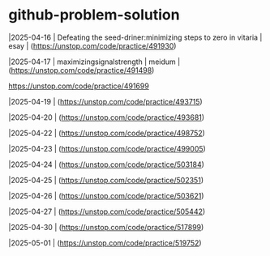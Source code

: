 # github-problem-solution

|2025-04-16 | Defeating the seed-driner:minimizing steps to zero in vitaria | esay | (https://unstop.com/code/practice/491930)

|2025-04-17 | maximizingsignalstrength | meidum | (https://unstop.com/code/practice/491498)

https://unstop.com/code/practice/491699

|2025-04-19 | (https://unstop.com/code/practice/493715)


|2025-04-20 | (https://unstop.com/code/practice/493681)


|2025-04-22 | (https://unstop.com/code/practice/498752)

|2025-04-23 | (https://unstop.com/code/practice/499005)

|2025-04-24 | (https://unstop.com/code/practice/503184)

|2025-04-25 | (https://unstop.com/code/practice/502351)

|2025-04-26 | (https://unstop.com/code/practice/503621)

|2025-04-27  | (https://unstop.com/code/practice/505442)

|2025-04-30 | (https://unstop.com/code/practice/517899)

|2025-05-01 | (https://unstop.com/code/practice/519752)
